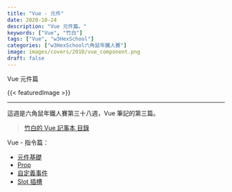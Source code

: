 ```yaml
---
title: "Vue - 元件"
date: 2020-10-24
description: "Vue 元件篇。"
keywords: ["Vue", "竹白"]
tags: ["Vue", "w3HexSchool"]
categories: ["w3HexSchool六角鼠年鐵人賽"]
image: images/covers/2010/vue_component.png
draft: false
---
```


Vue 元件篇

<!--more-->

{{< featuredImage >}}

<hr>

這週是六角鼠年鐵人賽第三十八週，Vue 筆記的第三篇。

>[竹白的 Vue 記事本 目錄](/posts/vue/menu/)

Vue - 指令篇：
- [元件基礎](/posts/vue/component/component/)
- [Prop](/posts/vue/component/prop/)
- [自定義事件](/posts/vue/component/emit/)
- [Slot 插槽](/posts/vue/component/slot/)

